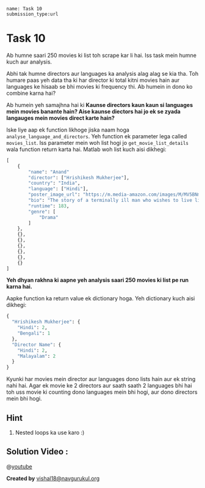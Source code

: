 ```ngMeta
name: Task 10
submission_type:url
```

# Task 10

Ab humne saari 250 movies ki list toh scrape kar li hai. Iss task mein humne kuch aur analysis.

Abhi tak humne directors aur languages ka analysis alag alag se kia tha. Toh humare paas yeh data tha ki har director ki total kitni movies hain aur languages ke hisaab se bhi movies ki frequency thi. Ab humein in dono ko combine karna hai?

Ab humein yeh samajhna hai ki **Kaunse directors kaun kaun si languages mein movies banante hain? Aise kaunse diectors hai jo ek se zyada langauges mein movies direct karte hain?**

Iske liye aap ek function likhoge jiska naam hoga `analyse_language_and_directors`. Yeh function ek parameter lega called `movies_list`. Iss parameter mein woh list hogi jo `get_movie_list_details` wala function return karta hai. Matlab woh list kuch aisi dikhegi:

```python
[
	{
		"name": "Anand"
		"director": ["Hrishikesh Mukherjee"],
		"country": "India",
		"language": ["Hindi"],
		"poster_image_url": "https://m.media-amazon.com/images/M/MV5BNmZkMTMzNmEtMWU5NC00MjEzLWE5MzktYzRlMmQyMzk0YmM1XkEyXkFqcGdeQXVyNTA4NzY1MzY@._V1_UX182_CR0,0,182,268_AL__QL50.jpg",
		"bio": "The story of a terminally ill man who wishes to live life to the3 full before the inevitable occurs, as told by his best friend.",
		"runtime": 183,
		"genre": [
			"Drama"
		]
	},
	{},
	{},
	{},
	{},
	{},
	{}
]
```

**Yeh dhyan rakhna ki aapne yeh analysis saari 250 movies ki list pe run karna hai.**

Aapke function ka return value ek dictionary hoga. Yeh dictionary kuch aisi dikhegi:

```python
{
  "Hrishikesh Mukherjee": {
    "Hindi": 2,
    "Bengali": 1
  },
  "Director Name": {
    "Hindi": 2,
    "Malayalam": 2
  }
}
```

Kyunki har movies mein director aur languages dono lists hain aur ek string nahi hai. Agar ek movie ke 2 directors aur saath saath 2 languages bhi hai toh uss movie ki counting dono languages mein bhi hogi, aur dono directors mein bhi hogi.

## Hint

1. Nested loops ka use karo :)

## Solution Video :

@[youtube](https://youtu.be/ZX4iav8VKWk)

**Created by** vishal18@navgurukul.org
